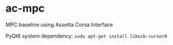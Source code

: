 # ac-mpc
MPC baseline using Assetta Corsa Interface

PyQt6 system dependency: `sudo apt-get install libxcb-cursor0`